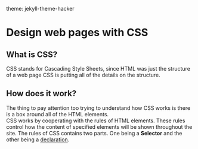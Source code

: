 theme: jekyll-theme-hacker

<body>
    <title>DISCUSSION_05</title>
        <h1>Design web pages with CSS</h1>
        <h2>What is CSS?</h2>
        CSS stands for Cascading Style Sheets, since HTML was just the structure of a web page CSS is putting all of the details on the structure.
        <h2>How does it work?</h2>
        The thing to pay attention too trying to understand how CSS works is there is a box around all of the HTML elements. <br>
        CSS works by cooperating with the rules of HTML elements. These rules control how the content of specified elements will be shown throughout the site.
        The rules of CSS contains two parts. One being a <b>Selector</b> and the other being a <u>declaration</u>.
</body>
